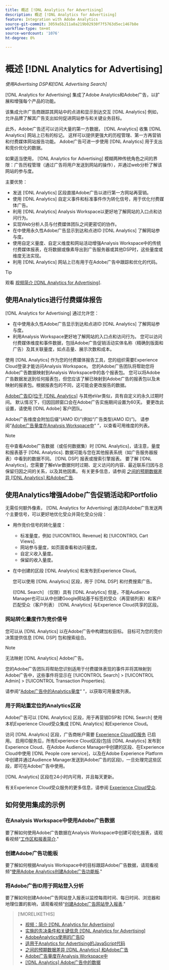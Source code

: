 ```yaml
---
title: 概述 [!DNL Analytics for Advertising]
description: 概述 [!DNL Analytics for Advertising]
feature: Integration with Adobe Analytics
source-git-commit: 3059a5b211a8a219b02930f7f5763d5ec1467b8e
workflow-type: tm+mt
source-wordcount: '1076'
ht-degree: 0%

---
```


# 概述 [!DNL Analytics for Advertising]

*使用Advertising DSP和[!DNL Advertising Search]*

[!DNL Analytics for Advertising] 集成了Adobe Analytics和Adobe广告，以扩展和增强每个产品的功能。

该集成允许广告商跟踪其网站中的点进和显示到达交互 [!DNL Analytics] 例如，允许品牌了解其广告支出如何促进网站参与和关键业务目标。

此外，Adobe广告还可以访问大量的第一方数据， [!DNL Analytics] 收集 [!DNL Analytics] 网站上已有的标记。 这样可以提供更强大的历程管理、第一方再营销和付费媒体网站报告功能。 Adobe广告可进一步使用 [!DNL Analytics] 用于支出和竞价优化的数据。

如果适当使用， [!DNL Analytics for Advertising] 模糊两种传统角色之间的界限：广告历程管理（通过广告将用户发送到网站的操作），并通过web分析了解该网站的参与度。

主要优势：

* 发送 [!DNL Analytics] 区段直接Adobe广告以进行第一方网站再营销。
* 使用 [!DNL Analytics] 自定义事件和标准事件作为转化信号，用于优化付费媒体广告。
* 利用 [!DNL Analytics] Analysis Workspace以更好地了解网站的入口点和访问行为。
* 实现Web分析人员与付费媒体团队之间更密切的协作。
* 在中使用永久性Adobe广告显示到达和点进ID [!DNL Analytics] 了解网站参与度。
* 使用自定义量度、自定义维度和网站活动增强Analysis Workspace中的传统付费媒体报表，在将数据或像素导出到广告服务器或其他DSP时，这些量度或维度无法实现。
* 利用 [!DNL Analytics] 网站上已有用于在Adobe广告中跟踪和优化的代码。

>[!TIP]
>
> 观看 [视频简介 [!DNL Analytics for Advertising]](https://experienceleague.adobe.com/docs/advertising-cloud-learn/tutorials/analytics/intro-a4adc.html?lang=en#analytics).

## 使用Analytics进行付费媒体报告

[!DNL Analytics for Advertising] 通过允许您：

* 在中使用永久性Adobe广告显示到达和点进ID [!DNL Analytics] 了解网站参与度。
* 利用Analysis Workspace更好地了解网站的入口点和访问行为。 您可以访问付费媒体维度和事件数据，包括Adobe广告促销活动实体名称（精确到版面和广告）及其关联量度，如点击量、展示次数和成本。

使用 [!DNL Analytics] 作为您的付费媒体报告工具，您的组织需要Experience Cloud登录才能访问Analysis Workspace。 您的Adobe广告团队将帮助您将Adobe广告数据映射到Analysis Workspace中的各个报表包。 您可以将Adobe广告数据发送到任何报表包，但您应该了解已映射到Adobe广告的报表包以及未映射的报表包。根据报表包的不同，这可能会更改报告的数据。

[Adobe广告ID(位于 [!DNL Analytics]](ids.md) 与其他eVar类似，具有自定义的永久过期时间。 默认情况下，归因回顾窗口会在Adobe广告实施期间设置为60天。 要更改此设置，请使用 [!DNL Adobe] 客户团队。

Adobe广告维度会附加后缀“(AMO ID)”(例如“广告类型(AMO ID)”)。 请参阅“[Adobe广告量度在Analysis Workspace中](advertising-metrics-in-analytics.md)“ ”，以查看可用维度的列表。

>[!NOTE]
>
> 在中查看Adobe广告数据（或任何数据集）时 [!DNL Analytics]，请注意，量度和报表基于 [!DNL Analytics]. 数据可能与您在其他报表系统（如广告服务器报表）中看到的数据不同。 [!DNL DSP] 报表或搜索引擎报表。 要了解 [!DNL Analytics]，您需要了解eVar数据何时过期、定义访问的内容、最近联系归因与总保留归因之间的关系，以及其他因素。 有关更多信息，请参阅 [之间的预期数据差异 [!DNL Analytics] 和Adobe广告](data-variances.md).

## 使用Analytics增强Adobe广告促销活动和Portfolio

无需任何额外像素， [!DNL Analytics for Advertising] 通过向Adobe广告发送两个主要信号，可以更好地优化受众并简化受众分段：

* 用作竞价信号的转化量度：
   * 标准量度，例如 [!UICONTROL Revenue] 和 [!UICONTROL Cart Views].
   * 网站参与量度，如页面查看和访问量度。
   * 自定义收入量度。
   * 保留的收入量度。
* 在中创建的区段 [!DNL Analytics] 和发布到Experience Cloud。

   您可以使用 [!DNL Analytics] 区段，用于 [!DNL DSP] 和付费搜索广告。

   ([!DNL Search] （仅限）具有 [!DNL Analytics] 但是，不能Audience Manager也可以从中创建Google网站基于标签的受众（再营销列表）和客户匹配受众（客户列表） [!DNL Analytics] 与Experience Cloud共享的区段。

### 网站转化量度作为竞价信号

您可以从 [!DNL Analytics] 以在Adobe广告中构建加权目标。 目标可为您的竞价决策提供信息 [!DNL DSP] 包和搜索组合。

>[!NOTE]
>
> 无法映射 [!DNL Analytics] Adobe广告。

您的Adobe广告团队将帮助您识别适用于付费媒体表现的事件并将其映射到Adobe广告中，这些事件将显示在 [!UICONTROL Search] > [!UICONTROL Admin] > [!UICONTROL Transaction Properties].

请参阅“[Adobe广告中的Analytics量度](analytics-data-in-advertising.md)“ ”，以获取可用量度列表。

### 用于网站重定位的Analytics区段

Adobe广告可以 [!DNL Analytics] 区段，用于再营销DSP和 [!DNL Search] 使用本机Experience Cloud受众集成 [!DNL Analytics] 和Experience Cloud。

访问 [!DNL Analytics] 区段，广告商帐户需要 [Experience CloudID服务](https://experienceleague.adobe.com/docs/id-service/using/home.html) 已启用。 启用ID服务后，所有Experience Cloud区段(包括 [!DNL Analytics] 发布到Experience Cloud、在Adobe Audience Manager中创建的区段、在Experience Cloud中使用 [!DNL People core service]，以及在Adobe Experience Platform中创建并通过Audience Manager发送到Adobe广告的区段)，一旦处理完这些区段，即可在Adobe广告中使用。

[!DNL Analytics] 区段在24小时内可用，并且每天更新。

有关Experience Cloud受众服务的更多信息，请参阅 [Experience Cloud受众](https://experienceleague.adobe.com/docs/core-services/interface/audiences/audience-library.html).

## 如何使用集成的示例

### 在Analysis Workspace中使用Adobe广告数据

要了解如何使用Adobe广告数据在Analysis Workspace中创建可视化报表，请观看视频“[工作区和报表简介](https://experienceleague.adobe.com/docs/advertising-cloud-learn/tutorials/analytics/analytics-analysis-workspace-a4adc.html).&quot;

### 创建Adobe广告功能板

要了解如何根据Analysis Workspace中的目标跟踪Adobe广告数据，请观看视频“[使用Adobe Analytics创建Adobe广告功能板](https://experienceleague.adobe.com/docs/advertising-cloud-learn/tutorials/analytics/analytics-dashboards-a4adc.html).&quot;

### 将Adobe广告ID用于网站登入分析

要了解如何创建Adobe广告网站登入报表以监控每周时间、每日时间、浏览器和地理位置的影响，请观看视频“[创建Adobe广告网站登入报表](https://experienceleague.adobe.com/docs/advertising-cloud-learn/tutorials/analytics/analytics-site-entry-a4adc.html).&quot;

>[!MORELIKETHIS]
>
>* [视频：简介 [!DNL Analytics for Advertising]](https://experienceleague.adobe.com/docs/advertising-cloud-learn/tutorials/analytics/intro-a4adc.html)
>* [实施的先决条件和关键信息 [!DNL Analytics for Advertising]](prerequisites.md)
>* [AdobeAnalytics使用的广告ID](ids.md)
>* [适用于Analytics for Advertising的JavaScript代码](/help/integrations/analytics/javascript.md)
>* [之间的预期数据差异 [!DNL Analytics] 和Adobe广告](data-variances.md)
>* [Adobe广告量度在Analysis Workspace中](/help/integrations/analytics/advertising-metrics-in-analytics.md)
>* [[!DNL Analytics] Adobe广告中的数据](/help/integrations/analytics/analytics-data-in-advertising.md)

